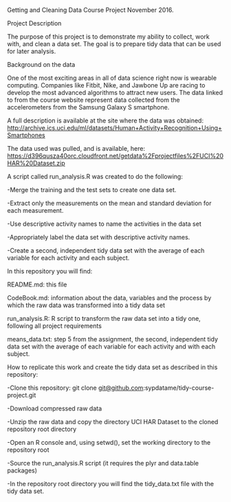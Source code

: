 Getting and Cleaning Data Course Project
November 2016.

Project Description

The purpose of this project is to demonstrate my ability to collect, work with, and clean a data set. The goal is to prepare tidy data that can be used for later analysis. 

Background on the data

One of the most exciting areas in all of data science right now is wearable computing. Companies like Fitbit, Nike, and Jawbone Up are racing to develop the most advanced algorithms to attract new users. The data linked to from the course website represent data collected from the accelerometers from the Samsung Galaxy S smartphone. 

A full description is available at the site where the data was obtained: http://archive.ics.uci.edu/ml/datasets/Human+Activity+Recognition+Using+Smartphones

The data used was pulled, and is available, here:
https://d396qusza40orc.cloudfront.net/getdata%2Fprojectfiles%2FUCI%20HAR%20Dataset.zip

A script called run_analysis.R was created to do the following:

-Merge the training and the test sets to create one data set.

-Extract only the measurements on the mean and standard deviation for each measurement. 

-Use descriptive activity names to name the activities in the data set

-Appropriately label the data set with descriptive activity names. 

-Create a second, independent tidy data set with the average of each variable for each activity and each subject. 


In this repository you will find:

README.md: this file

CodeBook.md: information about the data, variables and the process by which the raw data was transformed into a tidy data set

run_analysis.R: R script to transform the raw data set into a tidy one, following all project requirements

means_data.txt: step 5 from the assignment, the second, independent tidy data set with the average of each variable for each activity and with each subject.

How to replicate this work and create the tidy data set as described in this repository:

-Clone this repository: git clone git@github.com:sypdatame/tidy-course-project.git

-Download compressed raw data

-Unzip the raw data and copy the directory UCI HAR Dataset to the cloned repository root directory

-Open an R console and, using setwd(), set the working directory to the repository root

-Source the run_analysis.R script (it requires the plyr and data.table packages)

-In the repository root directory you will find the tidy_data.txt file with the tidy data set.
